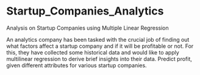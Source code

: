 # Startup_Companies_Analytics
Analysis on Startup Companies using Multiple Linear Regression

An analytics company has been tasked with the crucial job of finding out what 
factors affect a startup company and if it will be profitable or not. For this, 
they have collected some historical data and would like to apply multilinear 
regression to derive brief insights into their data. Predict profit, given different
attributes for various startup companies.
